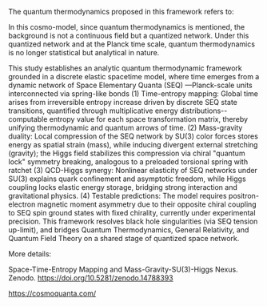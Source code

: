 

The quantum thermodynamics proposed in this framework refers to:

In this cosmo-model, since quantum thermodynamics is mentioned, the background is not a continuous field but a quantized network. Under this quantized network and at the Planck time scale, quantum thermodynamics is no longer statistical but analytical in nature. 

This study establishes an analytic quantum thermodynamic framework grounded in a discrete elastic spacetime model, where time emerges from a dynamic network of Space Elementary Quanta (SEQ) —Planck-scale units interconnected via spring-like bonds (1) Time-entropy mapping: Global time arises from irreversible entropy increase driven by discrete SEQ state transitions, quantified through multiplicative energy distributions--computable entropy value for each space transformation matrix, thereby unifying thermodynamic and quantum arrows of time. (2) Mass-gravity duality: Local compression of the SEQ network by SU(3) color forces stores energy as spatial strain (mass), while inducing divergent external stretching (gravity); the Higgs field stabilizes this compression via chiral "quantum lock" symmetry breaking, analogous to a preloaded torsional spring with ratchet (3) QCD-Higgs synergy: Nonlinear elasticity of SEQ networks under SU(3) explains quark confinement and asymptotic freedom, while Higgs coupling locks elastic energy storage, bridging strong interaction and gravitational physics. (4) Testable predictions: The model requires positron-electron magnetic moment asymmetry due to their opposite chiral coupling to SEQ spin ground states with fixed chirality, currently under experimental precision. This framework resolves black hole singularities (via SEQ tension up-limit), and bridges Quantum Thermodynamics, General Relativity, and Quantum Field Theory on a shared stage of quantized space network.

More details:

Space-Time-Entropy Mapping and Mass-Gravity-SU(3)-Higgs Nexus. Zenodo. https://doi.org/10.5281/zenodo.14788393

https://cosmoquanta.com/


